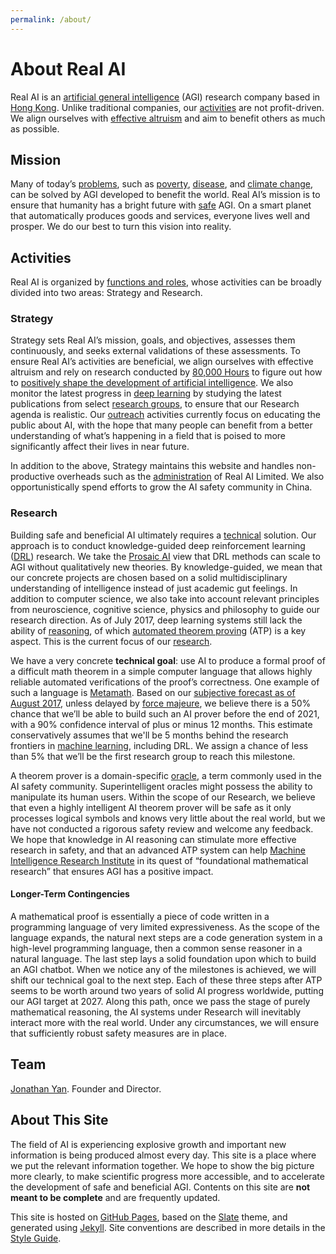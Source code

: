 ```yaml
---
permalink: /about/
---
```

# About Real AI

Real AI is an [artificial general intelligence](https://en.wikipedia.org/wiki/Artificial_general_intelligence) (AGI) research company based in [Hong Kong](hong-kong.md). Unlike traditional companies, our [activities](#activities) are not profit-driven. We align ourselves with [effective altruism](../safety/effective-altruism.md) and aim to benefit others as much as possible.

## Mission

Many of today’s [problems](https://80000hours.org/articles/cause-selection/), such as [poverty](https://80000hours.org/problem-profiles/health-in-poor-countries/), [disease](https://80000hours.org/problem-profiles/biosecurity/), and [climate change](https://80000hours.org/problem-profiles/climate-change/), can be solved by AGI developed to benefit the world. Real AI’s mission is to ensure that humanity has a bright future with [safe](../safety/README.md) AGI. On a smart planet that automatically produces goods and services, everyone lives well and prosper. We do our best to turn this vision into reality.

## Activities

Real AI is organized by [functions and roles](organization.md), whose activities can be broadly divided into two areas: Strategy and Research.

### Strategy

Strategy sets Real AI’s mission, goals, and objectives, assesses them continuously, and seeks external validations of these assessments. To ensure Real AI’s activities are beneficial, we align ourselves with effective altruism and rely on research conducted by [80,000 Hours](https://80000hours.org/) to figure out how to [positively shape the development of artificial intelligence](https://80000hours.org/problem-profiles/positively-shaping-artificial-intelligence/). We also monitor the latest progress in [deep learning](https://en.wikipedia.org/wiki/Deep_learning) by studying the latest publications from select [research groups](../research-groups/README.md), to ensure that our Research agenda is realistic. Our [outreach](outreach.md) activities currently focus on educating the public about AI, with the hope that many people can benefit from a better understanding of what’s happening in a field that is poised to more significantly affect their lives in near future.

In addition to the above, Strategy maintains this website and handles non-productive overheads such as the [administration](admin.md) of Real AI Limited. We also opportunistically spend efforts to grow the AI safety community in China. 

### Research

Building safe and beneficial AI ultimately requires a [technical](https://80000hours.org/problem-profiles/positively-shaping-artificial-intelligence/#1-technical-research) solution. Our approach is to conduct knowledge-guided deep reinforcement learning ([DRL](../DRL/README.md)) research. We take the [Prosaic AI](../prosaic.md) view that DRL methods can scale to AGI without qualitatively new theories. By knowledge-guided, we mean that our concrete projects are chosen based on a solid multidisciplinary understanding of intelligence instead of just academic gut feelings. In addition to computer science, we also take into account relevant principles from neuroscience, cognitive science, physics and philosophy to guide our research direction. As of July 2017, deep learning systems still lack the ability of [reasoning](../reasoning.md), of which [automated theorem proving](../automated-theorem-proving.md) (ATP) is a key aspect. This is the current focus of our [research](../research.md).

We have a very concrete **technical goal**: use AI to produce a formal proof of a difficult math theorem in a simple computer language that allows highly reliable automated verifications of the proof’s correctness. One example of such a language is [Metamath](../metamath.md). Based on our [subjective forecast as of August 2017](../forecasts/proving-mathematical-theorems.md), unless delayed by [force majeure](risks/README.md), we believe there is a 50% chance that we’ll be able to build such an AI prover before the end of 2021, with a 90% confidence interval of plus or minus 12 months. This estimate conservatively assumes that we'll be 5 months behind the research frontiers in [machine learning](../machine-learning/README.md), including DRL. We assign a chance of less than 5% that we’ll be the first research group to reach this milestone.

A theorem prover is a domain-specific [oracle](../safety/oracle-ai.md), a term commonly used in the AI safety community. Superintelligent oracles might possess the ability to manipulate its human users. Within the scope of our Research, we believe that even a highly intelligent AI theorem prover will be safe as it only processes logical symbols and knows very little about the real world, but we have not conducted a rigorous safety review and welcome any feedback. We hope that knowledge in AI reasoning can stimulate more effective research in safety, and that an advanced ATP system can help [Machine Intelligence Research Institute](https://intelligence.org/) in its quest of “foundational mathematical research” that ensures AGI has a positive impact.

#### Longer-Term Contingencies

A mathematical proof is essentially a piece of code written in a programming language of very limited expressiveness. As the scope of the language expands, the natural next steps are a code generation system in a high-level programming language, then a common sense reasoner in a natural language. The last step lays a solid foundation upon which to build an AGI chatbot. When we notice any of the milestones is achieved, we will shift our technical goal to the next step. Each of these three steps after ATP seems to be worth around two years of solid AI progress worldwide, putting our AGI target at 2027. Along this path, once we pass the stage of purely mathematical reasoning, the AI systems under Research will inevitably interact more with the real world. Under any circumstances, we will ensure that sufficiently robust safety measures are in place.

## Team

[Jonathan Yan](https://www.linkedin.com/in/jonathan-yan-766461130/). Founder and Director.

## About This Site

The field of AI is experiencing explosive growth and important new information is being produced almost every day. This site is a place where we put the relevant information together. We hope to show the big picture more clearly, to make scientific progress more accessible, and to accelerate the development of safe and beneficial AGI. Contents on this site are **not meant to be complete** and are frequently updated.

This site is hosted on [GitHub Pages](https://pages.github.com/), based on the [Slate](https://github.com/pages-themes/slate) theme, and generated using [Jekyll](http://jekyllrb.com/). Site conventions are described in more details in the [Style Guide](style-guide.md).

